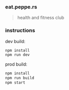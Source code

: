 ### eat.peppe.rs

> health and fitness club

### instructions

dev build:

```sh
npm install
npm run dev
```

prod build:

```sh
npm install
npm run build
npm start
```
